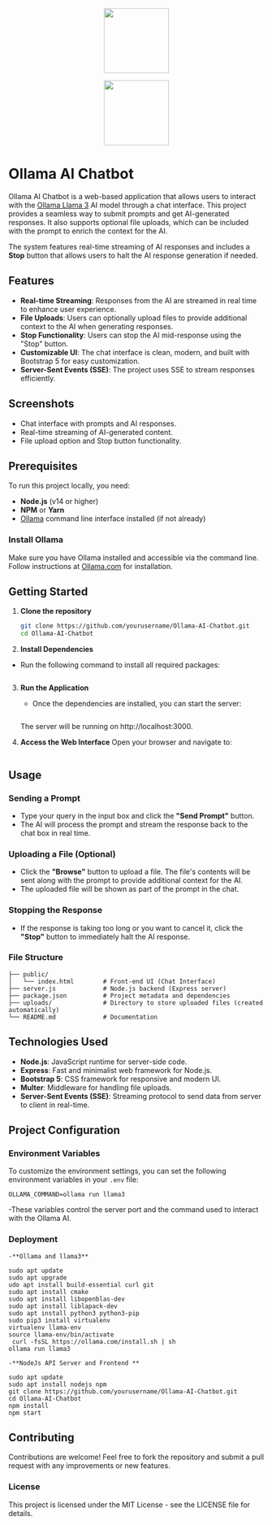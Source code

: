 <p align="center"><a href="https://huggingface.co/meta-llama" target="_blank"><img height="128" src="https://huggingface.co/front/assets/huggingface_logo-noborder.svg"></a></p>
<p align="center"><a href="https://huggingface.co/meta-llama" target="_blank"><img height="128" src="https://ollama.com/public/ollama.png"></a></p>

# Ollama AI Chatbot

Ollama AI Chatbot is a web-based application that allows users to interact with the [Ollama Llama 3](https://ollama.com) AI model through a chat interface. This project provides a seamless way to submit prompts and get AI-generated responses. It also supports optional file uploads, which can be included with the prompt to enrich the context for the AI.

The system features real-time streaming of AI responses and includes a **Stop** button that allows users to halt the AI response generation if needed.

## Features

- **Real-time Streaming**: Responses from the AI are streamed in real time to enhance user experience.
- **File Uploads**: Users can optionally upload files to provide additional context to the AI when generating responses.
- **Stop Functionality**: Users can stop the AI mid-response using the "Stop" button.
- **Customizable UI**: The chat interface is clean, modern, and built with Bootstrap 5 for easy customization.
- **Server-Sent Events (SSE)**: The project uses SSE to stream responses efficiently.

## Screenshots

- Chat interface with prompts and AI responses.
- Real-time streaming of AI-generated content.
- File upload option and Stop button functionality.

## Prerequisites

To run this project locally, you need:

- **Node.js** (v14 or higher)
- **NPM** or **Yarn**
- [Ollama](https://ollama.com) command line interface installed (if not already)

### Install Ollama

Make sure you have Ollama installed and accessible via the command line. Follow instructions at [Ollama.com](https://ollama.com/download) for installation.

## Getting Started

1. **Clone the repository**

   ```bash
   git clone https://github.com/yourusername/Ollama-AI-Chatbot.git
   cd Ollama-AI-Chatbot
   ```

2. **Install Dependencies**

- Run the following command to install all required packages:

```npm install

```

3. **Run the Application**

   - Once the dependencies are installed, you can start the server:

   ```npm start

   ```

   The server will be running on http://localhost:3000.

4. **Access the Web Interface**
   Open your browser and navigate to:

```http://localhost:3000

```

## Usage

### Sending a Prompt

- Type your query in the input box and click the **"Send Prompt"** button.
- The AI will process the prompt and stream the response back to the chat box in real time.

### Uploading a File (Optional)

- Click the **"Browse"** button to upload a file. The file's contents will be sent along with the prompt to provide additional context for the AI.
- The uploaded file will be shown as part of the prompt in the chat.

### Stopping the Response

- If the response is taking too long or you want to cancel it, click the **"Stop"** button to immediately halt the AI response.

### File Structure

```
├── public/
│   └── index.html        # Front-end UI (Chat Interface)
├── server.js             # Node.js backend (Express server)
├── package.json          # Project metadata and dependencies
├── uploads/              # Directory to store uploaded files (created automatically)
└── README.md             # Documentation
```

## Technologies Used

- **Node.js**: JavaScript runtime for server-side code.
- **Express**: Fast and minimalist web framework for Node.js.
- **Bootstrap 5**: CSS framework for responsive and modern UI.
- **Multer**: Middleware for handling file uploads.
- **Server-Sent Events (SSE)**: Streaming protocol to send data from server to client in real-time.

## Project Configuration

### Environment Variables

To customize the environment settings, you can set the following environment variables in your `.env` file:

```PORT=3000
OLLAMA_COMMAND=ollama run llama3
```

-These variables control the server port and the command used to interact with the Ollama AI.

### Deployment

    -**Ollama and llama3**

```
sudo apt update
sudo apt upgrade
udo apt install build-essential curl git
sudo apt install cmake
sudo apt install libopenblas-dev
sudo apt install liblapack-dev
sudo apt install python3 python3-pip
sudo pip3 install virtualenv
virtualenv llama-env
source llama-env/bin/activate
 curl -fsSL https://ollama.com/install.sh | sh
ollama run llama3
```

    -**NodeJs API Server and Frontend **

```
sudo apt update
sudo apt install nodejs npm
git clone https://github.com/yourusername/Ollama-AI-Chatbot.git
cd Ollama-AI-Chatbot
npm install
npm start
```

## Contributing

Contributions are welcome! Feel free to fork the repository and submit a pull request with any improvements or new features.

### License

This project is licensed under the MIT License - see the LICENSE file for details.
